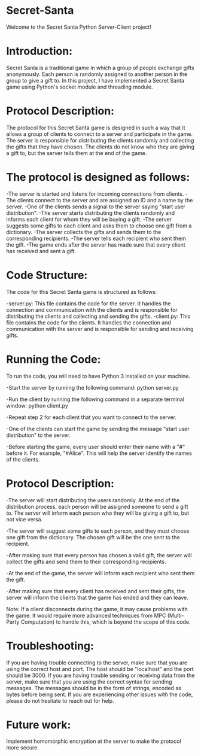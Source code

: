 # Secret-Santa

Welcome to the Secret Santa Python Server-Client project!

# Introduction:
Secret Santa is a traditional game in which a group of people exchange gifts anonymously. Each person is randomly assigned to another person in the group to give a gift to. In this project, I have implemented a Secret Santa game using Python's socket module and threading module.



# Protocol Description:
The protocol for this Secret Santa game is designed in such a way that it allows a group of clients to connect to a server and participate in the game. The server is responsible for distributing the clients randomly and collecting the gifts that they have chosen. The clients do not know who they are giving a gift to, but the server tells them at the end of the game.

# The protocol is designed as follows:

-The server is started and listens for incoming connections from clients.
-The clients connect to the server and are assigned an ID and a name by the server.
-One of the clients sends a signal to the server saying "start user distribution".
-The server starts distributing the clients randomly and informs each client for whom they will be buying a gift.
-The server suggests some gifts to each client and asks them to choose one gift from a dictionary.
-The server collects the gifts and sends them to the corresponding recipients.
-The server tells each recipient who sent them the gift.
-The game ends after the server has made sure that every client has received and sent a gift.


# Code Structure:
The code for this Secret Santa game is structured as follows:

-server.py: This file contains the code for the server. It handles the connection and communication with the clients and is responsible for distributing the clients and collecting and sending the gifts.
-client.py: This file contains the code for the clients. It handles the connection and communication with the server and is responsible for sending and receiving gifts.

# Running the Code:
To run the code, you will need to have Python 3 installed on your machine.

-Start the server by running the following command:
python server.py

-Run the client by running the following command in a separate terminal window:
python client.py

-Repeat step 2 for each client that you want to connect to the server.

-One of the clients can start the game by sending the message "start user distribution" to the server.

-Before starting the game, every user should enter their name with a "#" before it. For example, "#Alice". This will help the server identify the names of the clients.


# Protocol Description:
-The server will start distributing the users randomly. At the end of the distribution process, each person will be assigned someone to send a gift to. The server will inform each person who they will be giving a gift to, but not vice versa.

-The server will suggest some gifts to each person, and they must choose one gift from the dictionary. The chosen gift will be the one sent to the recipient.

-After making sure that every person has chosen a valid gift, the server will collect the gifts and send them to their corresponding recipients.

-At the end of the game, the server will inform each recipient who sent them the gift.

-After making sure that every client has received and sent their gifts, the server will inform the clients that the game has ended and they can leave.

Note: If a client disconnects during the game, it may cause problems with the game. It would require more advanced techniques from MPC (Multi-Party Computation) to handle this, which is beyond the scope of this code.

# Troubleshooting:
If you are having trouble connecting to the server, make sure that you are using the correct host and port. The host should be "localhost" and the port should be 3000.
If you are having trouble sending or receiving data from the server, make sure that you are using the correct syntax for sending messages. The messages should be in the form of strings, encoded as bytes before being sent.
If you are experiencing other issues with the code, please do not hesitate to reach out for help.

# Future work:
Implement homomorphic encryption at the server to make the protocol more secure.
















